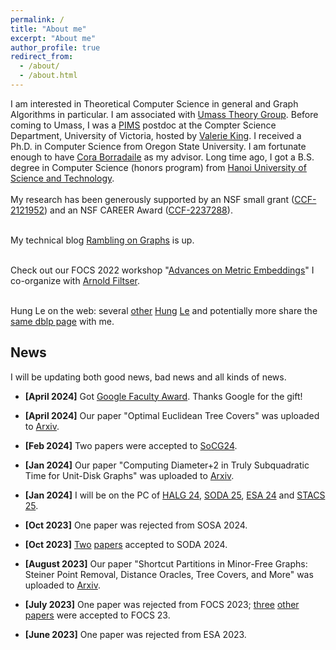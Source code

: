 ```yaml
---
permalink: /
title: "About me"
excerpt: "About me"
author_profile: true
redirect_from: 
  - /about/
  - /about.html
---
```


I am interested in Theoretical Computer Science in general and Graph Algorithms in particular. I am associated with [Umass Theory Group](https://www.cics.umass.edu/research/area/theoretical-computer-science). Before coming to Umass, I was a <a href = "http://www.pims.math.ca/scientific/postdoctoral/postdoctoral-fellows#pdf-2018">PIMS</a> postdoc at the Compter Science Department, University of Victoria, hosted by <a href = "http://webhome.cs.uvic.ca/~val/">Valerie King</a>.  I received a Ph.D. in Computer Science from Oregon State University. I am fortunate enough to have <a href="http://blogs.oregonstate.edu/glencora/">Cora Borradaile</a> as my advisor. Long time ago, I got a B.S. degree in Computer Science (honors program) from <a href="http://en.hust.edu.vn/home">Hanoi University of Science and Technology</a>.  <br>
<br> My research has been generously supported by an NSF small grant  ([CCF-2121952](https://www.nsf.gov/awardsearch/showAward?AWD_ID=2121952)) and an NSF CAREER Award ([CCF-2237288](https://www.nsf.gov/awardsearch/showAward?AWD_ID=2237288)).

<br> My technical blog [Rambling on Graphs](https://minorfree.github.io) is up. <br>


<br> Check out our FOCS 2022 workshop "[Advances on Metric Embeddings](https://hackmd.io/@3S70qBUwTR6_CErLY2dm4A/SJfp46KGi)" I co-organize with [Arnold Filtser](https://arnold.filtser.com).
<br>

<br>Hung Le on the web: several [other](https://sites.google.com/view/henryle2018/home) [Hung](https://thaihungle.github.io) [Le](https://hungleweb.wordpress.com/cv/) and potentially more share the [same dblp page](https://dblp.org/pid/45/466.html) with me. 

## News

I will be updating both good news, bad news and all kinds of news. 


 - **[April 2024]** Got [Google Faculty Award](https://research.google/outreach/research-scholar-program/). Thanks Google for the gift!
 
 - **[April 2024]** Our paper "Optimal Euclidean Tree Covers" was uploaded to [Arxiv](https://arxiv.org/abs/2403.17754).
 
 - **[Feb 2024]** Two papers were accepted to [SoCG24](https://socg24.athenarc.gr).

 - **[Jan 2024]** Our paper "Computing Diameter+2 in Truly Subquadratic Time for Unit-Disk Graphs" was uploaded to [Arxiv](https://arxiv.org/abs/2401.12881).

 - **[Jan 2024]** I will be on the PC of [HALG 24](https://highlightsofalgorithms.org/), [SODA 25](https://www.siam.org/conferences/cm/conference/soda25),  [ESA 24](https://algo-conference.org/2024/) and [STACS 25](https://www.univ-orleans.fr/lifo/stacs/). 
 
 - **[Oct 2023]** One paper was rejected from SOSA 2024.
 
 - **[Oct 2023]** [Two](https://arxiv.org/abs/2308.00555) [papers](https://arxiv.org/abs/2304.01790) accepted to SODA 2024.
 
 - **[August 2023]** Our paper "Shortcut Partitions in Minor-Free Graphs: Steiner Point Removal, Distance Oracles, Tree Covers, and More" was uploaded to [Arxiv](https://arxiv.org/abs/2308.00555).

 - **[July 2023]** One paper was rejected from FOCS 2023; [three](https://arxiv.org/abs/2306.11226) [other](https://arxiv.org/abs/2306.06215) [papers](https://arxiv.org/abs/2304.07268) were accepted to FOCS 23.
  
 - **[June 2023]** One paper was rejected from ESA 2023.
 


    


